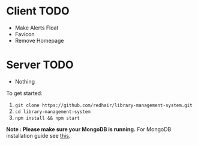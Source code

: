 # Client TODO

- Make Alerts Float
- Favicon
- Remove Homepage

# Server TODO

- Nothing

To get started:

1. `git clone https://github.com/redhair/library-management-system.git`
2. `cd library-management-system`
3. `npm install && npm start`

**Note : Please make sure your MongoDB is running.** For MongoDB installation guide see [this](https://docs.mongodb.com/v3.0/installation/).
